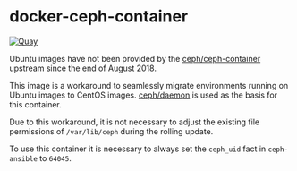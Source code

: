 # docker-ceph-container

[![Quay](https://img.shields.io/badge/Quay-osism%2Fceph--daemon-blue.svg)](https://quay.io/repository/osism/ceph-daemon)

Ubuntu images have not been provided by the [ceph/ceph-container](https://github.com/ceph/ceph-container)
upstream since the end of August 2018.

This image is a workaround to seamlessly migrate environments running on
Ubuntu images to CentOS images. [ceph/daemon](https://hub.docker.com/r/ceph/daemon/)
is used as the basis for this container.

Due to this workaround, it is not necessary to adjust the existing file
permissions of ``/var/lib/ceph`` during the rolling update.

To use this container it is necessary to always set the ``ceph_uid`` fact in
``ceph-ansible`` to ``64045``.

